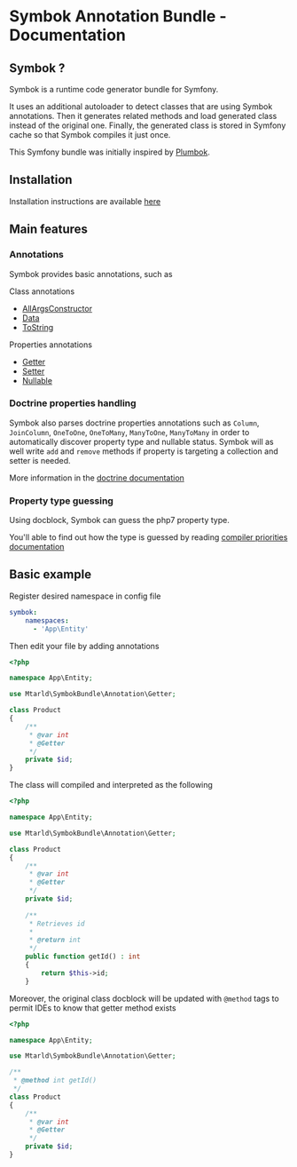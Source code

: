 # Symbok Annotation Bundle - Documentation
## Symbok ?
Symbok is a runtime code generator bundle for Symfony.

It uses an additional autoloader to detect classes that are using Symbok annotations. Then it generates related methods and load generated class instead of the original one.
Finally, the generated class is stored in Symfony cache so that Symbok compiles it just once.

This Symfony bundle was initially inspired by [Plumbok](https://github.com/plumbok/plumbok).

## Installation
Installation instructions are available [here](installation.md)

## Main features
### Annotations
Symbok provides basic annotations, such as

Class annotations
  - [AllArgsConstructor](annotations/allArgsConstructor.md)
  - [Data](annotations/data.md)
  - [ToString](annotations/toString.md)

Properties annotations
  - [Getter](annotations/getter.md)
  - [Setter](annotations/setter.md)
  - [Nullable](annotations/nullable.md)

### Doctrine properties handling
Symbok also parses doctrine properties annotations such as `Column`, `JoinColumn`, `OneToOne`, `OneToMany`, `ManyToOne`, `ManyToMany` in order to automatically discover property type and nullable status.
Symbok will as well write `add` and `remove` methods if property is targeting a collection and setter is needed.

More information in the [doctrine documentation](doctrine.md)

### Property type guessing
Using docblock, Symbok can guess the php7 property type. 

You'll able to find out how the type is guessed by reading [compiler priorities documentation](priorities.md#property-type)

## Basic example
Register desired namespace in config file
```yaml
symbok:
    namespaces:
      - 'App\Entity'
```
Then edit your file by adding annotations
```php
<?php

namespace App\Entity;

use Mtarld\SymbokBundle\Annotation\Getter;

class Product
{
    /**
     * @var int
     * @Getter
     */
    private $id;
}
```
The class will compiled and interpreted as the following
```php
<?php

namespace App\Entity;

use Mtarld\SymbokBundle\Annotation\Getter;

class Product
{
    /**
     * @var int
     * @Getter
     */
    private $id;
    
    /**
     * Retrieves id
     *
     * @return int
     */
    public function getId() : int
    {
        return $this->id;
    }
```
Moreover, the original class docblock will be updated with `@method` tags to permit IDEs to know that getter method exists
```php
<?php

namespace App\Entity;

use Mtarld\SymbokBundle\Annotation\Getter;

/**
 * @method int getId()
 */
class Product
{
    /**
     * @var int
     * @Getter
     */
    private $id;
}
```
